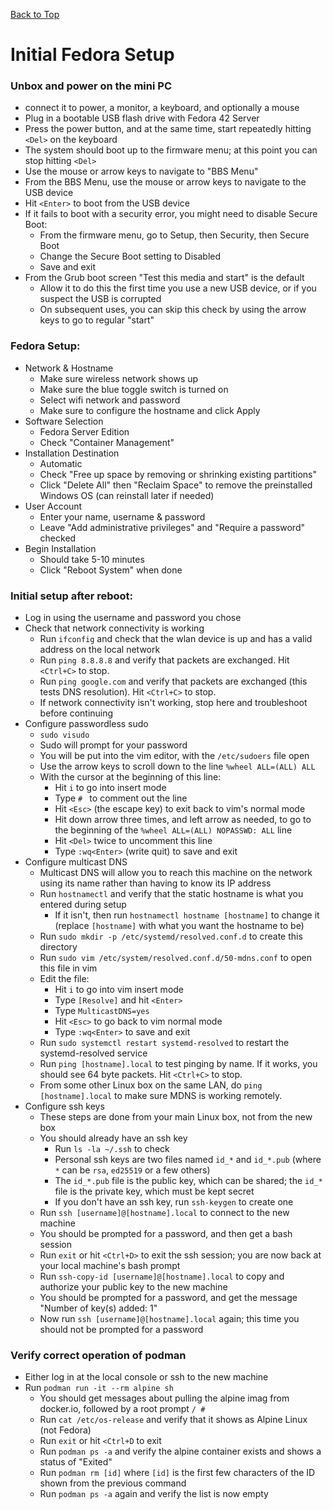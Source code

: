 [Back to Top](README.md)

# Initial Fedora Setup

### Unbox and power on the mini PC
* connect it to power, a monitor, a keyboard, and optionally a mouse
* Plug in a bootable USB flash drive with Fedora 42 Server
* Press the power button, and at the same time, start repeatedly hitting `<Del>` on the keyboard
* The system should boot up to the firmware menu; at this point you can stop hitting `<Del>`
* Use the mouse or arrow keys to navigate to "BBS Menu"
* From the BBS Menu, use the mouse or arrow keys to navigate to the USB device
* Hit `<Enter>` to boot from the USB device
* If it fails to boot with a security error, you might need to disable Secure Boot:
    * From the firmware menu, go to Setup, then Security, then Secure Boot
	* Change the Secure Boot setting to Disabled
	* Save and exit
* From the Grub boot screen "Test this media and start" is the default
    * Allow it to do this the first time you use a new USB device, or if you suspect the USB is corrupted
    * On subsequent uses, you can skip this check by using the arrow keys to go to regular "start"


### Fedora Setup:
* Network & Hostname
	* Make sure wireless network shows up
	* Make sure the blue toggle switch is turned on
	* Select wifi network and password
	* Make sure to configure the hostname and click Apply
* Software Selection
	* Fedora Server Edition
	* Check "Container Management"
* Installation Destination
	* Automatic
	* Check "Free up space by removing or shrinking existing partitions"
	* Click "Delete All" then "Reclaim Space" to remove the preinstalled Windows OS (can reinstall later if needed)
* User Account
	* Enter your name, username & password
	* Leave "Add administrative privileges" and "Require a password" checked
* Begin Installation
	* Should take 5-10 minutes
	* Click "Reboot System" when done

### Initial setup after reboot:
* Log in using the username and password you chose
* Check that network connectivity is working
    * Run `ifconfig` and check that the wlan device is up and has a valid address on the local network
    * Run `ping 8.8.8.8` and verify that packets are exchanged.  Hit `<Ctrl+C>` to stop.
    * Run `ping google.com` and verify that packets are exchanged (this tests DNS resolution).  Hit `<Ctrl+C>` to stop.
	* If network connectivity isn't working, stop here and troubleshoot before continuing
* Configure passwordless sudo
	* `sudo visudo`
	* Sudo will prompt for your password
	* You will be put into the vim editor, with the `/etc/sudoers` file open
	* Use the arrow keys to scroll down to the line `%wheel ALL=(ALL) ALL`
	* With the cursor at the beginning of this line:
		* Hit `i` to go into insert mode
		* Type `# ` to comment out the line
		* Hit `<Esc>` (the escape key) to exit back to vim's normal mode
		* Hit down arrow three times, and left arrow as needed, to go to the beginning of the `%wheel ALL=(ALL) NOPASSWD: ALL` line
		* Hit `<Del>` twice to uncomment this line
		* Type `:wq<Enter>` (write quit) to save and exit
* Configure multicast DNS
	* Multicast DNS will allow you to reach this machine on the network using its name rather than having to know its IP address
	* Run `hostnamectl` and verify that the static hostname is what you entered during setup
		* If it isn't, then run `hostnamectl hostname [hostname]` to change it (replace `[hostname]` with what you want the hostname to be)
	* Run `sudo mkdir -p /etc/systemd/resolved.conf.d` to create this directory
	* Run `sudo vim /etc/system/resolved.conf.d/50-mdns.conf` to open this file in vim
	* Edit the file:
		* Hit `i` to go into vim insert mode
		* Type `[Resolve]` and hit `<Enter>`
		* Type `MulticastDNS=yes`
		* Hit `<Esc>` to go back to vim normal mode
		* Type `:wq<Enter>` to save and exit
	* Run `sudo systemctl restart systemd-resolved` to restart the systemd-resolved service
	* Run `ping [hostname].local` to test pinging by name.  If it works, you should see 64 byte packets.  Hit `<Ctrl+C>` to stop.
	* From some other Linux box on the same LAN, do `ping [hostname].local` to make sure MDNS is working remotely.
* Configure ssh keys
    * These steps are done from your main Linux box, not from the new box
	* You should already have an ssh key
		* Run `ls -la ~/.ssh` to check
		* Personal ssh keys are two files named `id_*` and `id_*.pub` (where `*` can be `rsa`, `ed25519` or a few others)
		* The `id_*.pub` file is the public key, which can be shared; the `id_*` file is the private key, which must be kept secret
		* If you don't have an ssh key, run `ssh-keygen` to create one
	* Run `ssh [username]@[hostname].local` to connect to the new machine
	* You should be prompted for a password, and then get a bash session
	* Run `exit` or hit `<Ctrl+D>` to exit the ssh session; you are now back at your local machine's bash prompt
	* Run `ssh-copy-id [username]@[hostname].local` to copy and authorize your public key to the new machine
	* You should be prompted for a password, and get the message "Number of key(s) added: 1"
	* Now run `ssh [username]@[hostname].local` again; this time you should not be prompted for a password

### Verify correct operation of podman
* Either log in at the local console or ssh to the new machine
* Run `podman run -it --rm alpine sh`
    * You should get messages about pulling the alpine imag from docker.io, followed by a root prompt `/ #`
    * Run `cat /etc/os-release` and verify that it shows as Alpine Linux (not Fedora)
    * Run `exit` or hit `<Ctrl+D` to exit
    * Run `podman ps -a` and verify the alpine container exists and shows a status of "Exited"
    * Run `podman rm [id]` where `[id]` is the first few characters of the ID shown from the previous command
    * Run `podman ps -a` again and verify the list is now empty

